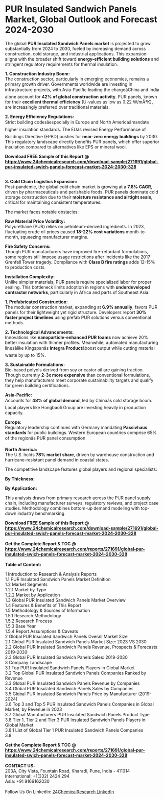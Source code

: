 <h1>PUR Insulated Sandwich Panels Market, Global Outlook and Forecast 2024-2030</h1><p>The global <strong>PUR Insulated Sandwich Panels market</strong> is projected to grow substantially from 2024 to 2030, fueled by increasing demand across construction, cold storage, and industrial applications. This expansion aligns with the broader shift toward <strong>energy-efficient building solutions</strong> and stringent regulatory requirements for thermal insulation.</p><p><strong>1. Construction Industry Boom:</strong><br>
The construction sector, particularly in emerging economies, remains a primary growth driver. Governments worldwide are investing in infrastructure projects, with Asia-Pacific leading the chargeâChina and India alone account for <strong>42% of global construction activity</strong>. PUR panels, known for their <strong>excellent thermal efficiency</strong> (U-values as low as 0.22 W/mÂ²K), are increasingly preferred over traditional materials.</p><p><strong>2. Energy Efficiency Regulations:</strong><br>
Strict building codesâespecially in Europe and North Americaâmandate higher insulation standards. The EUâs revised Energy Performance of Buildings Directive (EPBD) pushes for <strong>near-zero energy buildings</strong> by 2030. This regulatory landscape directly benefits PUR panels, which offer superior insulation compared to alternatives like EPS or mineral wool.</p><div><b>Download FREE Sample of this Report @ 
            <a href="https://www.24chemicalresearch.com/download-sample/271691/global-pur-insulated-swich-panels-forecast-market-2024-2030-328">
            https://www.24chemicalresearch.com/download-sample/271691/global-pur-insulated-swich-panels-forecast-market-2024-2030-328</a></b></div><br><p><strong>3. Cold Chain Logistics Expansion:</strong><br>
Post-pandemic, the global cold chain market is growing at a <strong>7.8% CAGR</strong>, driven by pharmaceuticals and perishable foods. PUR panels dominate cold storage construction due to their <strong>moisture resistance and airtight seals</strong>, critical for maintaining consistent temperatures.</p><p>The market faces notable obstacles:</p><p><strong>Raw Material Price Volatility:</strong><br>
	Polyurethane (PUR) relies on petroleum-derived ingredients. In 2023, fluctuating crude oil prices caused <strong>18-22% cost variations</strong> month-to-month, squeezing manufacturer margins.</p><p><strong>Fire Safety Concerns:</strong><br>
	Though PUR manufacturers have improved fire-retardant formulations, some regions still impose usage restrictions after incidents like the 2017 Grenfell Tower tragedy. Compliance with <strong>Class B fire ratings</strong> adds 12-15% to production costs.</p><p><strong>Installation Complexity:</strong><br>
	Unlike simpler materials, PUR panels require specialized labor for proper sealing. This bottleneck limits adoption in regions with <strong>underdeveloped contractor networks</strong>, particularly in Africa and parts of Southeast Asia.</p><p><strong>1. Prefabricated Construction:</strong><br>
The modular construction market, expanding at <strong>6.9% annually</strong>, favors PUR panels for their lightweight yet rigid structure. Developers report <strong>30% faster project timelines</strong> using prefab PUR solutions versus conventional methods.</p><p><strong>2. Technological Advancements:</strong><br>
Innovations like <strong>nanoparticle-enhanced PUR foams</strong> now achieve 20% better insulation with thinner profiles. Meanwhile, automated manufacturing linesâlike Kingspanâs <strong>Integra Product</strong>âboost output while cutting material waste by up to 15%.</p><p><strong>3. Sustainable Formulations:</strong><br>
Bio-based polyols derived from soy or castor oil are gaining traction. Though currently <strong>2-3x more expensive</strong> than conventional formulations, they help manufacturers meet corporate sustainability targets and qualify for green building certifications.</p><p><strong>Asia-Pacific:</strong><br>
	Accounts for <strong>48% of global demand</strong>, led by Chinaâs cold storage boom. Local players like Hongbaoli Group are investing heavily in production capacity.</p><p><strong>Europe:</strong><br>
	Regulatory leadership continues with Germany mandating <strong>Passivhaus standards</strong> for public buildings. Western European countries comprise 65% of the regionâs PUR panel consumption.</p><p><strong>North America:</strong><br>
	The U.S. holds <strong>78% market share</strong>, driven by warehouse construction and hurricane-resistant panel demand in coastal states.</p><p>The competitive landscape features global players and regional specialists:</p><p><strong>By Thickness:</strong></p><p><strong>By Application:</strong></p><p>This analysis draws from primary research across the PUR panel supply chain, including manufacturer surveys, regulatory reviews, and project case studies. Methodology combines bottom-up demand modeling with top-down industry benchmarking.</p><div><b>Download FREE Sample of this Report @ 
            <a href="https://www.24chemicalresearch.com/download-sample/271691/global-pur-insulated-swich-panels-forecast-market-2024-2030-328">
            https://www.24chemicalresearch.com/download-sample/271691/global-pur-insulated-swich-panels-forecast-market-2024-2030-328</a></b></div><br><div><b>Get the Complete Report & TOC @ 
            <a href="https://www.24chemicalresearch.com/reports/271691/global-pur-insulated-swich-panels-forecast-market-2024-2030-328">
            https://www.24chemicalresearch.com/reports/271691/global-pur-insulated-swich-panels-forecast-market-2024-2030-328</a></b></div><br>
            <b>Table of Content:</b><p>1 Introduction to Research & Analysis Reports<br />
    1.1 PUR Insulated Sandwich Panels Market Definition<br />
    1.2 Market Segments<br />
        1.2.1 Market by Type<br />
        1.2.2 Market by Application<br />
    1.3 Global PUR Insulated Sandwich Panels Market Overview<br />
    1.4 Features & Benefits of This Report<br />
    1.5 Methodology & Sources of Information<br />
        1.5.1 Research Methodology<br />
        1.5.2 Research Process<br />
        1.5.3 Base Year<br />
        1.5.4 Report Assumptions & Caveats<br />
2 Global PUR Insulated Sandwich Panels Overall Market Size<br />
    2.1 Global PUR Insulated Sandwich Panels Market Size: 2023 VS 2030<br />
    2.2 Global PUR Insulated Sandwich Panels Revenue, Prospects & Forecasts: 2019-2030<br />
    2.3 Global PUR Insulated Sandwich Panels Sales: 2019-2030<br />
3 Company Landscape<br />
    3.1 Top PUR Insulated Sandwich Panels Players in Global Market<br />
    3.2 Top Global PUR Insulated Sandwich Panels Companies Ranked by Revenue<br />
    3.3 Global PUR Insulated Sandwich Panels Revenue by Companies<br />
    3.4 Global PUR Insulated Sandwich Panels Sales by Companies<br />
    3.5 Global PUR Insulated Sandwich Panels Price by Manufacturer (2019-2024)<br />
    3.6 Top 3 and Top 5 PUR Insulated Sandwich Panels Companies in Global Market, by Revenue in 2023<br />
    3.7 Global Manufacturers PUR Insulated Sandwich Panels Product Type<br />
    3.8 Tier 1, Tier 2 and Tier 3 PUR Insulated Sandwich Panels Players in Global Market<br />
        3.8.1 List of Global Tier 1 PUR Insulated Sandwich Panels Companies<br />
        3.8</p><div><b>Get the Complete Report & TOC @ 
            <a href="https://www.24chemicalresearch.com/reports/271691/global-pur-insulated-swich-panels-forecast-market-2024-2030-328">
            https://www.24chemicalresearch.com/reports/271691/global-pur-insulated-swich-panels-forecast-market-2024-2030-328</a></b></div><br><b>CONTACT US:</b><br>
            203A, City Vista, Fountain Road, Kharadi, Pune, India - 411014<br>
            International: +1(332) 2424 294<br>
            Asia: +91 9169162030 <br><br>
            Follow Us On LinkedIn: <a href="https://www.linkedin.com/company/24chemicalresearch/">24ChemicalResearch LinkedIn</a>